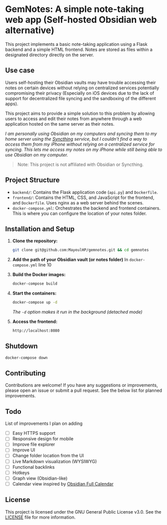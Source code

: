 # GemNotes: A simple note-taking web app (Self-hosted Obsidian web alternative)

This project implements a basic note-taking application using a Flask backend and a simple HTML frontend.  Notes are stored as files within a designated directory directly on the server.

## Use case

Users self-hosting their Obsidian vaults may have trouble accessing their notes on certain devices without relying on centralized services potentially compromising their privacy (Especially on iOS devices due to the lack of support for decentralized file syncing and the sandboxing of the different apps).

This project aims to provide a simple solution to this problem by allowing users to access and edit their notes from anywhere through a web application hosted on the same server as their notes.

*I am personally using Obsidian on my computers and syncing them to my home server using the [Syncthing](https://syncthing.net/) service, but I couldn't find a way to access them from my iPhone without relying on a centralized service for syncing. This lets me access my notes on my iPhone while still being able to use Obsidian on my computer.*

> Note: This project is not affiliated with Obsidian or Syncthing.

## Project Structure

* `backend/`: Contains the Flask application code (`api.py`) and `Dockerfile`.
* `frontend/`: Contains the HTML, CSS, and JavaScript for the frontend, and `Dockerfile`. Uses nginx as a web server behind the scenes.
* `docker-compose.yml`: Orchestrates the backend and frontend containers. This is where you can configure the location of your notes folder.


## Installation and Setup

1. **Clone the repository:**
   ```bash
   git clone git@github.com:MayeulHP/gemnotes.git && cd gemnotes
   ```

2. **Add the path of your Obsidian vault (or notes folder)**
   In `docker-compose.yml` line 10

3. **Build the Docker images:**
   ```bash
   docker-compose build
   ```

4. **Start the containers:**
   ```bash
   docker-compose up -d
   ```
   *The `-d` option makes it run in the background (detached mode)*

5. **Access the frontend:**
   ```bash
   http://localhost:8080
   ```

## Shutdown

```bash
docker-compose down
```

## Contributing

Contributions are welcome! If you have any suggestions or improvements, please open an issue or submit a pull request. See the below list for planned improvements.

## Todo

List of improvements I plan on adding

- [ ] Easy HTTPS support
- [ ] Responsive design for mobile
- [ ] Improve file explorer
- [ ] Improve UI
- [ ] Change folder location from the UI
- [ ] Live Markdown visualization (WYSIWYG)
- [ ] Functional backlinks
- [ ] Hotkeys
- [ ] Graph view (Obsidian-like)
- [ ] Calendar view inspired by [Obsidian Full Calendar](https://github.com/obsidian-community/obsidian-full-calendar)

## License

This project is licensed under the GNU General Public License v3.0. See the [LICENSE](LICENSE) file for more information.
